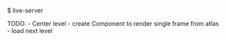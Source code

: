 
$ live-server

TODO:
	- Center level
	- create Component to render single frame from atlas
	- load next level